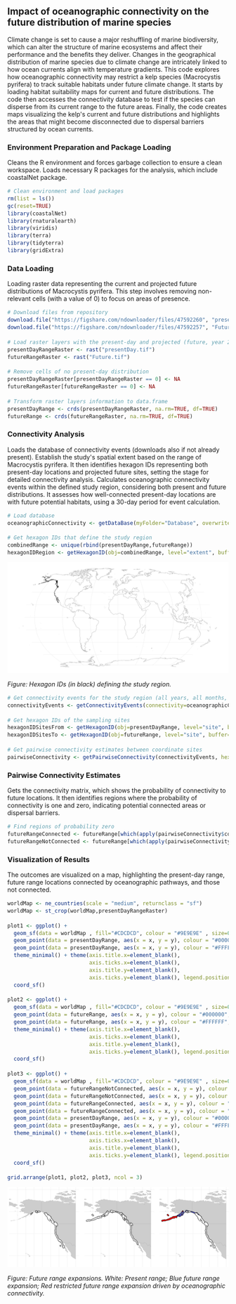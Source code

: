 ## Impact of oceanographic connectivity on the future distribution of marine species

Climate change is set to cause a major reshuffling of marine biodiversity, which can alter the structure of marine ecosystems and affect their performance and the benefits they deliver. Changes in the geographical distribution of marine species due to climate change are intricately linked to how ocean currents align with temperature gradients. This code explores how oceanographic connectivity may restrict a kelp species (Macrocystis pyrifera) to track suitable habitats under future climate change. It starts by loading habitat suitability maps for current and future distributions. The code then accesses the connectivity database to test if the species can disperse from its current range to the future areas. Finally, the code creates maps visualizing the kelp's current and future distributions and highlights the areas that might become disconnected due to dispersal barriers structured by ocean currents.

### Environment Preparation and Package Loading

Cleans the R environment and forces garbage collection to ensure a clean workspace. Loads necessary R packages for the analysis, which include coastalNet package.

```r 
# Clean environment and load packages
rm(list = ls())
gc(reset=TRUE)
library(coastalNet)
library(rnaturalearth)
library(viridis)
library(terra)
library(tidyterra)
library(gridExtra)
```

### Data Loading

Loading raster data representing the current and projected future distributions of Macrocystis pyrifera. This step involves removing non-relevant cells (with a value of 0) to focus on areas of presence.

```r 
# Download files from repository
download.file("https://figshare.com/ndownloader/files/47592260", "presentDay.tif", quiet = TRUE, mode = "wb")
download.file("https://figshare.com/ndownloader/files/47592257", "Future.tif", quiet = TRUE, mode = "wb")

# Load raster layers with the present-day and projected (future, year 2100) distributions of the marine species Macrocystis pyrifera.
presentDayRangeRaster <- rast("presentDay.tif")
futureRangeRaster <- rast("Future.tif")

# Remove cells of no present-day distribution
presentDayRangeRaster[presentDayRangeRaster == 0] <- NA
futureRangeRaster[futureRangeRaster == 0] <- NA

# Transform raster layers information to data.frame
presentDayRange <- crds(presentDayRangeRaster, na.rm=TRUE, df=TRUE)
futureRange <- crds(futureRangeRaster, na.rm=TRUE, df=TRUE)
```

### Connectivity Analysis

Loads the database of connectivity events (downloads also if not already present). Establish the study's spatial extent based on the range of Macrocystis pyrifera. It then identifies hexagon IDs representing both present-day locations and projected future sites, setting the stage for detailed connectivity analysis. Calculates oceanographic connectivity events within the defined study region, considering both present and future distributions. It assesses how well-connected present-day locations are with future potential habitats, using a 30-day period for event calculation.

```r 
# Load database
oceanographicConnectivity <- getDataBase(myFolder="Database", overwrite=FALSE)

# Get hexagon IDs that define the study region
combinedRange <- unique(rbind(presentDayRange,futureRange))
hexagonIDRegion <- getHexagonID(obj=combinedRange, level="extent", buffer=5, print=TRUE)
```

<img src="../img/Example3_img_1.png" alt="Hexagon IDs (in black) defining the study region" style="width:520px;"/>

*Figure: Hexagon IDs (in black) defining the study region.*

```r 
# Get connectivity events for the study region (all years, all months, all days, 30 days period)
connectivityEvents <- getConnectivityEvents(connectivity=oceanographicConnectivity,hexagonID=hexagonIDRegion, period=30 )

# Get hexagon IDs of the sampling sites
hexagonIDSitesFrom <- getHexagonID(obj=presentDayRange, level="site", buffer=0, print=FALSE)
hexagonIDSitesTo <- getHexagonID(obj=futureRange, level="site", buffer=0, print=FALSE)

# Get pairwise connectivity estimates between coordinate sites
pairwiseConnectivity <- getPairwiseConnectivity(connectivityEvents, hexagonIDFrom=hexagonIDSitesFrom, hexagonIDTo=hexagonIDSitesTo, connType="Forward", value="Probability", steppingStone=FALSE)
```

### Pairwise Connectivity Estimates

Gets the connectivity matrix, which shows the probability of connectivity to future locations. It then identifies regions where the probability of connectivity is one and zero, indicating potential connected areas or dispersal barriers.

```r
# Find regions of probability zero
futureRangeConnected <- futureRange[which(apply(pairwiseConnectivity$connectivityMatrix,2,sum) != 0) ,]
futureRangeNotConnected <- futureRange[which(apply(pairwiseConnectivity$connectivityMatrix,2,sum) == 0),]
```

### Visualization of Results

The outcomes are visualized on a map, highlighting the present-day range, future range locations connected by oceanographic pathways, and those not connected.

```r
worldMap <- ne_countries(scale = "medium", returnclass = "sf")
worldMap <- st_crop(worldMap,presentDayRangeRaster)

plot1 <- ggplot() + 
  geom_sf(data = worldMap , fill="#CDCDCD", colour = "#9E9E9E" , size=0.25) +
  geom_point(data = presentDayRange, aes(x = x, y = y), colour = "#000000",size=2.5) +
  geom_point(data = presentDayRange, aes(x = x, y = y), colour = "#FFFFFF",size=1) +
  theme_minimal() + theme(axis.title.x=element_blank(),
                          axis.ticks.x=element_blank(),
                          axis.title.y=element_blank(),
                          axis.ticks.y=element_blank(), legend.position = "none") +
  coord_sf()

plot2 <- ggplot() + 
  geom_sf(data = worldMap , fill="#CDCDCD", colour = "#9E9E9E" , size=0.25) +
  geom_point(data = futureRange, aes(x = x, y = y), colour = "#000000",size=2.5) +
  geom_point(data = futureRange, aes(x = x, y = y), colour = "#FFFFFF",size=1) +
  theme_minimal() + theme(axis.title.x=element_blank(),
                          axis.ticks.x=element_blank(),
                          axis.title.y=element_blank(),
                          axis.ticks.y=element_blank(), legend.position = "none") +
  coord_sf()

plot3 <- ggplot() + 
  geom_sf(data = worldMap , fill="#CDCDCD", colour = "#9E9E9E" , size=0.25) +
  geom_point(data = futureRangeNotConnected, aes(x = x, y = y), colour = "#000000",size=2.5) +
  geom_point(data = futureRangeNotConnected, aes(x = x, y = y), colour = "red",size=1) +
  geom_point(data = futureRangeConnected, aes(x = x, y = y), colour = "#000000",size=2.5) +
  geom_point(data = futureRangeConnected, aes(x = x, y = y), colour = "#6067f3",size=1) +
  geom_point(data = presentDayRange, aes(x = x, y = y), colour = "#000000",size=2.5) +
  geom_point(data = presentDayRange, aes(x = x, y = y), colour = "#FFFFFF",size=1) +
  theme_minimal() + theme(axis.title.x=element_blank(),
                          axis.ticks.x=element_blank(),
                          axis.title.y=element_blank(),
                          axis.ticks.y=element_blank(), legend.position = "none") +
  coord_sf()

grid.arrange(plot1, plot2, plot3, ncol = 3)
```

<img src="../img/Example3_img_2.png" alt="Future range expansions" style="width:520px;"/>

*Figure: Future range expansions. White: Present range; Blue future range expansion; Red restricted future range expansion driven by oceanographic connectivity.*